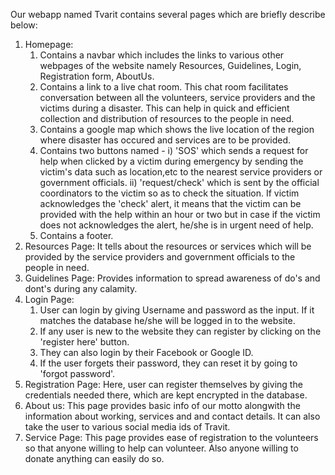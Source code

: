 Our webapp named Tvarit contains several pages which are briefly describe below:
1. Homepage:
   1) Contains a navbar which includes the links to various other webpages of the website namely Resources, Guidelines, Login, Registration form, AboutUs.
   2) Contains a link to a live chat room. This chat room facilitates conversation between all the volunteers, service providers and the victims during a disaster. 
      This can help in quick and efficient collection and distribution of resources to the people in need.
   3) Contains a google map which shows the live location of the region where disaster has occured and services are to be provided.
   4) Contains two buttons named -
      i) 'SOS' which sends a request for help when clicked by a victim during emergency by sending the victim's data such as location,etc to 
          the nearest service providers or government officials.
      ii) 'request/check' which is sent by the official coordinators to the victim so as to check the situation. If victim acknowledges the 'check' alert, it means 
           that the victim can be provided with the help within an hour or two but in case if the victim does not acknowledges the alert, he/she is in urgent need 
           of help.
   5) Contains a footer.
2. Resources Page:
   It tells about the resources or services which will be provided by the service providers and government officials to the people in need.
3. Guidelines Page:
   Provides information to spread awareness of do's and dont's during any calamity.
4. Login Page:
   1) User can login by giving Username and password as the input. If it matches the database he/she will be logged in to the website.
   2) If any user is new to the website they can register by clicking on the 'register here' button.
   3) They can also login by their Facebook or Google ID.
   4) If the user forgets their password, they can reset it by going to 'forgot password'.
5. Registration Page:
   Here, user can register themselves by giving the credentials needed there, which are kept encrypted in the database.
6. About us:
   This page provides basic info of our motto alongwith the information about working, services and and contact details. It can also take the user to various 
   social media ids of Travit.
7. Service Page:
   This page provides ease of registration to the volunteers so that anyone willing to help can volunteer. Also anyone willing to donate anything can easily do so.
     
   
    
   
